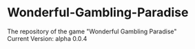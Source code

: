 # Wonderful-Gambling-Paradise
The repository of the game "Wonderful Gambling Paradise"<br>
Current Version: alpha 0.0.4

